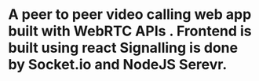 # A peer to peer video calling web app built with WebRTC APIs . Frontend  is built using react Signalling is done by Socket.io and NodeJS Serevr.

